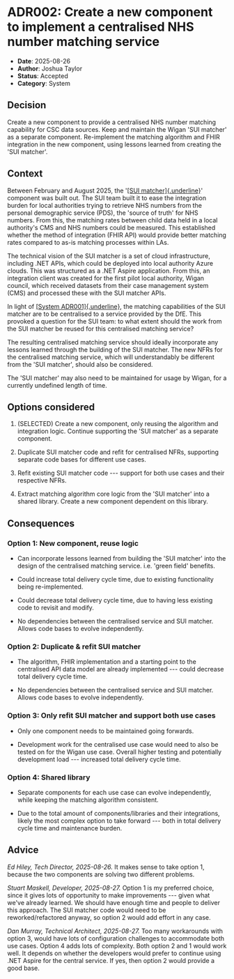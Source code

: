 # ADR002: Create a new component to implement a centralised NHS number matching service

- **Date**:       2025-08-26
- **Author**:     Joshua Taylor
- **Status**:     Accepted
- **Category**:   System

## Decision

Create a new component to provide a centralised NHS number matching
capability for CSC data sources. Keep and maintain the Wigan 'SUI
matcher' as a separate component. Re-implement the matching algorithm
and FHIR integration in the new component, using lessons learned from
creating the 'SUI matcher'.

## Context

Between February and August 2025, the '[[SUI
matcher]{.underline}](https://github.com/DFE-Digital/SUI_Matcher)'
component was built out. The SUI team built it to ease the integration
burden for local authorities trying to retrieve NHS numbers from the
personal demographic service (PDS), the 'source of truth' for NHS
numbers. From this, the matching rates between child data held in a
local authority's CMS and NHS numbers could be measured. This
established whether the method of integration (FHIR API) would provide
better matching rates compared to as-is matching processes within LAs.

The technical vision of the SUI matcher is a set of cloud
infrastructure, including .NET APIs, which could be deployed into local
authority Azure clouds. This was structured as a .NET Aspire
application. From this, an integration client was created for the first
pilot local authority, Wigan council, which received datasets from their
case management system (CMS) and processed these with the SUI matcher
APIs.

In light of [[System
ADR001]{.underline}](./ADR001-build-central-locator-and-la-generator.md),
the matching capabilities of the SUI matcher are to be centralised to a
service provided by the DfE. This provoked a question for the SUI team:
to what extent should the work from the SUI matcher be reused for this
centralised matching service?

The resulting centralised matching service should ideally incorporate
any lessons learned through the building of the SUI matcher. The new
NFRs for the centralised matching service, which will understandably be
different from the 'SUI matcher', should also be considered.

The 'SUI matcher' may also need to be maintained for usage by Wigan, for
a currently undefined length of time.

## Options considered

1.  (SELECTED) Create a new component, only reusing the algorithm and
    integration logic. Continue supporting the 'SUI matcher' as a
    separate component.

2.  Duplicate SUI matcher code and refit for centralised NFRs,
    supporting separate code bases for different use cases.

3.  Refit existing SUI matcher code --- support for both use cases and
    their respective NFRs.

4.  Extract matching algorithm core logic from the 'SUI matcher' into a
    shared library. Create a new component dependent on this library.

## Consequences

### Option 1: New component, reuse logic

- Can incorporate lessons learned from building the 'SUI matcher' into
  the design of the centralised matching service. i.e. 'green field'
  benefits.

- Could increase total delivery cycle time, due to existing
  functionality being re-implemented.

- Could decrease total delivery cycle time, due to having less existing
  code to revisit and modify.

- No dependencies between the centralised service and SUI matcher.
  Allows code bases to evolve independently.

### Option 2: Duplicate & refit SUI matcher

- The algorithm, FHIR implementation and a starting point to the
  centralised API data model are already implemented --- could decrease
  total delivery cycle time.

- No dependencies between the centralised service and SUI matcher.
  Allows code bases to evolve independently.

### Option 3: Only refit SUI matcher and support both use cases

- Only one component needs to be maintained going forwards.

- Development work for the centralised use case would need to also be
  tested on for the Wigan use case. Overall higher testing and
  potentially development load --- increased total delivery cycle time.

### Option 4: Shared library

- Separate components for each use case can evolve independently, while
  keeping the matching algorithm consistent.

- Due to the total amount of components/libraries and their
  integrations, likely the most complex option to take forward --- both
  in total delivery cycle time and maintenance burden.

## Advice

*Ed Hiley, Tech Director, 2025-08-26.* It makes sense to take option 1,
because the two components are solving two different problems.

*Stuart Maskell, Developer, 2025-08-27.* Option 1 is my preferred
choice, since it gives lots of opportunity to make improvements ---
given what we've already learned. We should have enough time and people
to deliver this approach. The SUI matcher code would need to be
reworked/refactored anyway, so option 2 would add effort in any case.

*Dan Murray, Technical Architect, 2025-08-27.* Too many workarounds with
option 3, would have lots of configuration challenges to accommodate
both use cases. Option 4 adds lots of complexity. Both option 2 and 1
would work well. It depends on whether the developers would prefer to
continue using .NET Aspire for the central service. If yes, then option
2 would provide a good base.
